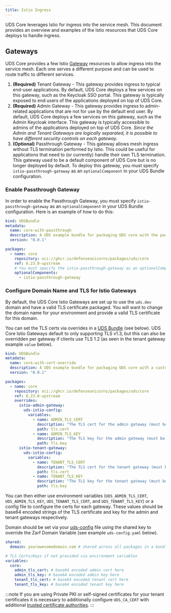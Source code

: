 ```yaml
---
title: Istio Ingress
---
```


UDS Core leverages Istio for ingress into the service mesh. This document provides an overview and examples of the Istio resources that UDS Core deploys to handle ingress.

## Gateways

UDS Core provides a few Istio [Gateway](https://istio.io/latest/docs/reference/config/networking/gateway/) resources to allow ingress into the service mesh. Each one serves a different purpose and can be used to route traffic to different services.

1. **(Required)** Tenant Gateway - This gateway provides ingress to typical end-user applications. By default, UDS Core deploys a few services on this gateway, such as the Keycloak SSO portal. This gateway is typically exposed to end users of the applications deployed on top of UDS Core.
2. **(Required)** Admin Gateway - This gateway provides ingress to admin-related applications that are not for use by the default end user. By default, UDS Core deploys a few services on this gateway, such as the Admin Keycloak interface. This gateway is typically accessible to admins of the applications deployed on top of UDS Core. *Since the Admin and Tenant Gateways are logically separated, it is possible to have different security controls on each gateway.*
3. **(Optional)** Passthrough Gateway - This gateway allows mesh ingress without TLS termination performed by Istio. This could be useful for applications that need to (or currently) handle their own TLS termination. This gateway used to be a default component of UDS Core but is no longer deployed by default. To deploy this gateway, you must specify `istio-passthrough-gateway` as an `optionalComponent` in your UDS Bundle configuration.

### Enable Passthrough Gateway

In order to enable the Passthrough Gateway, you must specify `istio-passthrough-gateway` as an `optionalComponent` in your UDS Bundle configuration. Here is an example of how to do this:

```yaml
kind: UDSBundle
metadata:
  name: core-with-passthrough
  description: A UDS example bundle for packaging UDS core with the passthrough gateway enabled
  version: "0.0.1"

packages:
  - name: core
    repository: oci://ghcr.io/defenseunicorns/packages/uds/core
    ref: 0.23.0-upstream
    # You must specify the istio-passthrough-gateway as an optionalComponent or else it will not be deployed
    optionalComponents:
      - istio-passthrough-gateway
```

### Configure Domain Name and TLS for Istio Gateways

By default, the UDS Core Istio Gateways are set up to use the `uds.dev` domain and have a valid TLS certificate packaged.  You will want to change the domain name for your environment and provide a valid TLS certificate for this domain.

You can set the TLS certs via overrides in a [UDS Bundle](https://uds.defenseunicorns.com/bundles/) (see below). UDS Core Istio Gateways default to only supporting TLS v1.3, but this can also be overridden per gateway if clients use TLS 1.2 (as seen in the tenant gateway example `value` below).

```yaml
kind: UDSBundle
metadata:
  name: core-with-cert-override
  description: A UDS example bundle for packaging UDS core with a custom TLS certificate
  version: "0.0.1"

packages:
  - name: core
    repository: oci://ghcr.io/defenseunicorns/packages/uds/core
    ref: 0.23.0-upstream
    overrides:
      istio-admin-gateway:
        uds-istio-config:
          variables:
            - name: ADMIN_TLS_CERT
              description: "The TLS cert for the admin gateway (must be base64 encoded)"
              path: tls.cert
            - name: ADMIN_TLS_KEY
              description: "The TLS key for the admin gateway (must be base64 encoded)"
              path: tls.key
      istio-tenant-gateway:
        uds-istio-config:
          variables:
            - name: TENANT_TLS_CERT
              description: "The TLS cert for the tenant gateway (must be base64 encoded)"
              path: tls.cert
            - name: TENANT_TLS_KEY
              description: "The TLS key for the tenant gateway (must be base64 encoded)"
              path: tls.key
```

You can then either use environment variables (`UDS_ADMIN_TLS_CERT`, `UDS_ADMIN_TLS_KEY`, `UDS_TENANT_TLS_CERT`, and `UDS_TENANT_TLS_KEY`) or a config file to configure the certs for each gateway. These values should be base64 encoded strings of the TLS certificate and key for the admin and tenant gateways respectively.

Domain should be set via your [uds-config](https://uds.defenseunicorns.com/cli/quickstart-and-usage/#variables-and-configuration) file using the shared key to override the Zarf Domain Variable (see example `uds-config.yaml` below).

```yaml
shared:
  domain: yourawesomedomain.com # shared across all packages in a bundle

# TLS Certs/Keys if not provided via environment variables
variables:
  core:
    admin_tls_cert: # base64 encoded admin cert here
    admin_tls_key: # base64 encoded admin key here
    tenant_tls_cert: # base64 encoded tenant cert here
    tenant_tls_key: # base64 encoded tenant key here
```

:::note
If you are using Private PKI or self-signed certificates for your tenant certificates it is necessary to additionally configure `UDS_CA_CERT` with additional [trusted certificate authorities](https://uds.defenseunicorns.com/core/configuration/uds-operator/#trusted-certificate-authority).
:::
